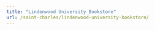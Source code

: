 ```yaml
---
title: "Lindenwood University Bookstore"
url: /saint-charles/lindenwood-university-bookstore/
---
```

